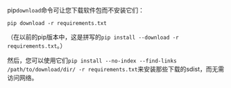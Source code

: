 pip`download`命令可让您下载软件包而不安装它们：

```
pip download -r requirements.txt
```

（在以前的pip版本中，这是拼写的`pip install --download -r requirements.txt`。）

然后，您可以使用它们`pip install --no-index --find-links /path/to/download/dir/ -r requirements.txt`来安装那些下载的sdist，而无需访问网络。

